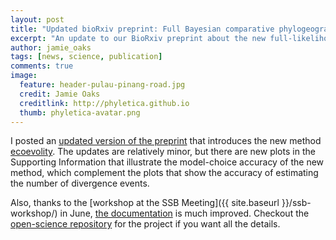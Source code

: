 ```yaml
---
layout: post
title: "Updated bioRxiv preprint: Full Bayesian comparative phylogeography from genomic data"
excerpt: "An update to our BioRxiv preprint about the new full-likelihood Bayesian comparative phylogeographic method"
author: jamie_oaks
tags: [news, science, publication]
comments: true
image:
  feature: header-pulau-pinang-road.jpg
  credit: Jamie Oaks
  creditlink: http://phyletica.github.io
  thumb: phyletica-avatar.png
---
```


I posted an
[updated version of the preprint](https://www.biorxiv.org/content/early/2018/08/30/324525)
that introduces the new method
[ecoevolity](https://github.com/phyletica/ecoevolity).
The updates are relatively minor, but there are new plots in the Supporting
Information that illustrate the model-choice accuracy of the new method, which
complement the plots that show the accuracy of estimating the number of
divergence events.

Also, thanks to the
[workshop at the SSB Meeting]({{ site.baseurl }}/ssb-workshop/)
in June,
[the documentation](http://phyletica.org/ecoevolity)
is much improved.
Checkout the 
[open-science repository](https://github.com/phyletica/ecoevolity-experiments)
for the project if you want all the details.
